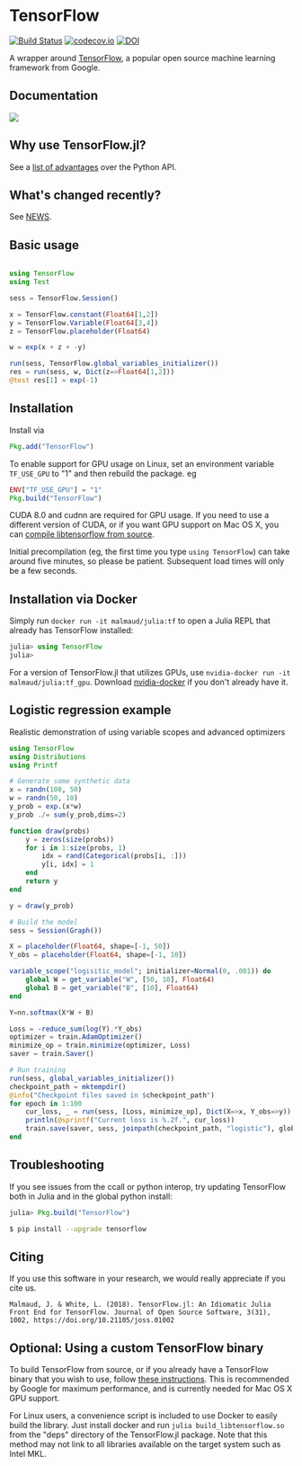 # TensorFlow

[![Build Status](https://travis-ci.org/malmaud/TensorFlow.jl.svg?branch=master)](https://travis-ci.org/malmaud/TensorFlow.jl)
[![codecov.io](http://codecov.io/github/malmaud/TensorFlow.jl/coverage.svg?branch=master)](http://codecov.io/github/malmaud/TensorFlow.jl?branch=master)
[![DOI](http://joss.theoj.org/papers/10.21105/joss.01002/status.svg)](https://doi.org/10.21105/joss.01002)

A wrapper around [TensorFlow](https://www.tensorflow.org/), a popular open source machine learning framework from Google.

## Documentation

[![](https://img.shields.io/badge/docs-latest-blue.svg)](https://malmaud.github.io/TensorFlow.jl/latest)

## Why use TensorFlow.jl?

See a [list of advantages](https://github.com/malmaud/TensorFlow.jl/blob/master/docs/src/why_julia.md)
over the Python API.

## What's changed recently?

See [NEWS](https://github.com/malmaud/TensorFlow.jl/blob/master/NEWS.md).

## Basic usage

```julia

using TensorFlow
using Test

sess = TensorFlow.Session()

x = TensorFlow.constant(Float64[1,2])
y = TensorFlow.Variable(Float64[3,4])
z = TensorFlow.placeholder(Float64)

w = exp(x + z + -y)

run(sess, TensorFlow.global_variables_initializer())
res = run(sess, w, Dict(z=>Float64[1,2]))
@test res[1] ≈ exp(-1)
```

## Installation

Install via

```julia
Pkg.add("TensorFlow")
```

To enable support for GPU usage on Linux, set an environment variable `TF_USE_GPU` to "1" and then rebuild the package. eg

```julia
ENV["TF_USE_GPU"] = "1"
Pkg.build("TensorFlow")
```

CUDA 8.0 and cudnn are required for GPU usage.
If you need to use a different version of CUDA, or if you want GPU support on Mac OS X, you can [compile libtensorflow from source](#optional-using-a-custom-tensorflow-binary).

Initial precompilation (eg, the first time you type `using TensorFlow`) can take around five minutes, so please be patient. Subsequent load times will only be a few seconds.

## Installation via Docker

Simply run `docker run -it malmaud/julia:tf` to open a Julia REPL that already
has TensorFlow installed:

```julia
julia> using TensorFlow
julia>
```

For a version of TensorFlow.jl that utilizes GPUs, use `nvidia-docker run -it malmaud/julia:tf_gpu`.
Download [nvidia-docker](https://github.com/NVIDIA/nvidia-docker) if you don't
already have it.

## Logistic regression example

Realistic demonstration of using variable scopes and advanced optimizers

```julia
using TensorFlow
using Distributions
using Printf

# Generate some synthetic data
x = randn(100, 50)
w = randn(50, 10)
y_prob = exp.(x*w)
y_prob ./= sum(y_prob,dims=2)

function draw(probs)
    y = zeros(size(probs))
    for i in 1:size(probs, 1)
        idx = rand(Categorical(probs[i, :]))
        y[i, idx] = 1
    end
    return y
end

y = draw(y_prob)

# Build the model
sess = Session(Graph())

X = placeholder(Float64, shape=[-1, 50])
Y_obs = placeholder(Float64, shape=[-1, 10])

variable_scope("logisitic_model"; initializer=Normal(0, .001)) do
    global W = get_variable("W", [50, 10], Float64)
    global B = get_variable("B", [10], Float64)
end

Y=nn.softmax(X*W + B)

Loss = -reduce_sum(log(Y).*Y_obs)
optimizer = train.AdamOptimizer()
minimize_op = train.minimize(optimizer, Loss)
saver = train.Saver()

# Run training
run(sess, global_variables_initializer())
checkpoint_path = mktempdir()
@info("Checkpoint files saved in $checkpoint_path")
for epoch in 1:100
    cur_loss, _ = run(sess, [Loss, minimize_op], Dict(X=>x, Y_obs=>y))
    println(@sprintf("Current loss is %.2f.", cur_loss))
    train.save(saver, sess, joinpath(checkpoint_path, "logistic"), global_step=epoch)
end
```

## Troubleshooting

If you see issues from the ccall or python interop, try updating TensorFlow both in Julia and in the global python install:

```julia
julia> Pkg.build("TensorFlow")
```

```bash
$ pip install --upgrade tensorflow
```

## Citing

If you use this software in your research, we would really appreciate if you cite us.

```
Malmaud, J. & White, L. (2018). TensorFlow.jl: An Idiomatic Julia Front End for TensorFlow. Journal of Open Source Software, 3(31), 1002, https://doi.org/10.21105/joss.01002
```

## Optional: Using a custom TensorFlow binary

To build TensorFlow from source, or if you already have a TensorFlow binary that you wish to use, follow [these instructions](https://malmaud.github.io/TensorFlow.jl/latest/build_from_source.html). This is recommended by Google for maximum performance, and is currently needed for Mac OS X GPU support.

For Linux users, a convenience script is included to use Docker to easily build the library. Just install docker and run `julia build_libtensorflow.so` from the "deps" directory of the TensorFlow.jl package. Note that this method may not link to all libraries available on the target system such as Intel MKL.
